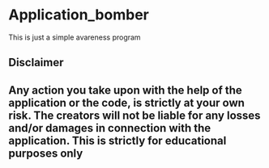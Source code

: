 # Application_bomber 

This is just a simple avareness program 

<h2>Disclaimer<h2>
  
  <p1> Any action you take upon with the help of the application or the code, is strictly at your own risk. The creators will not be liable for any losses and/or damages in connection with the application. This is strictly for educational purposes only </p1>
